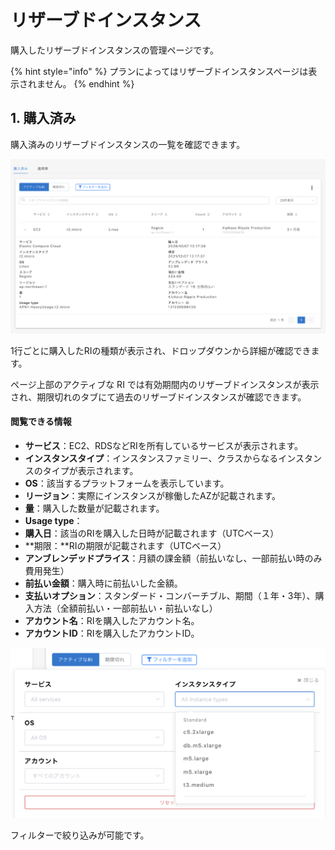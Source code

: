 # リザーブドインスタンス

購入したリザーブドインスタンスの管理ページです。

{% hint style="info" %}
プランによってはリザーブドインスタンスページは表示されません。
{% endhint %}

## 1. 購入済み <a id="purchased"></a>

購入済みのリザーブドインスタンスの一覧を確認できます。

![](../../.gitbook/assets/bannersandalertstowavepng.png)

1行ごとに購入したRIの種類が表示され、ドロップダウンから詳細が確認できます。

ページ上部のアクティブな RI では有効期間内のリザーブドインスタンスが表示され、期限切れのタブにて過去のリザーブドインスタンスが確認できます。

####  閲覧できる情報

* **サービス**：EC2、RDSなどRIを所有しているサービスが表示されます。
* **インスタンスタイプ**：インスタンスファミリー、クラスからなるインスタンスのタイプが表示されます。
* **OS**：該当するプラットフォームを表示しています。
* **リージョン**：実際にインスタンスが稼働したAZが記載されます。
* **量**：購入した数量が記載されます。
* **Usage type**：
* **購入日**：該当のRIを購入した日時が記載されます（UTCベース）
* **期限：**RIの期限が記載されます（UTCベース）
* **アンブレンデッドプライス**：月額の課金額（前払いなし、一部前払い時のみ費用発生）
* **前払い金額**：購入時に前払いした金額。
* **支払いオプション**：スタンダード・コンバーチブル、期間（１年・3年）、購入方法（全額前払い・一部前払い・前払いなし）
* **アカウント名**：RIを購入したアカウント名。
* **アカウントID**：RIを購入したアカウントID。

![](../../.gitbook/assets/wave.png)

フィルターで絞り込みが可能です。





